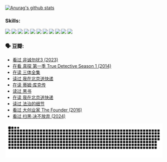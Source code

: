 
[![Anurag's github stats](https://github-readme-stats.vercel.app/api?username=w940853815)](https://github.com/anuraghazra/github-readme-stats)

### Skills:

<code><img height="32" src="https://cdn.jsdelivr.net/npm/simple-icons@v5/icons/python.svg"></code>
<code><img height="32" src="https://cdn.jsdelivr.net/npm/simple-icons@v5/icons/javascript.svg"></code>
<code><img height="32" src="https://cdn.jsdelivr.net/npm/simple-icons@v5/icons/django.svg"></code>
<code><img height="32" src="https://cdn.jsdelivr.net/npm/simple-icons@v5/icons/flask.svg"></code>
<code><img height="32" src="https://cdn.jsdelivr.net/npm/simple-icons@v5/icons/vuetify.svg"></code>
<code><img height="32" src="https://cdn.jsdelivr.net/npm/simple-icons@v5/icons/git.svg"></code>
<code><img height="32" src="https://cdn.jsdelivr.net/npm/simple-icons@v5/icons/docker.svg"></code>
<code><img height="32" src="https://cdn.jsdelivr.net/npm/simple-icons@v5/icons/postgresql.svg"></code>
<code><img height="32" src="https://cdn.jsdelivr.net/npm/simple-icons@v5/icons/elasticsearch.svg"></code>
<code><img height="32" src="https://cdn.jsdelivr.net/npm/simple-icons@v5/icons/macos.svg"></code>
<code><img height="32" src="https://cdn.jsdelivr.net/npm/simple-icons@v5/icons/linux.svg"></code>

### 🗣 豆瓣:

<!-- DOUBAN-ACTIVITIES:START -->
- [看过 非诚勿扰3‎ (2023)](https://www.douban.com/people/136069238/status/4676324100/?_i=23184467)
- [在看 真探 第一季 True Detective Season 1‎ (2014)](https://www.douban.com/people/136069238/status/4673382852/?_i=23184467)
- [在读 三体全集](https://www.douban.com/people/136069238/status/4672842521/?_i=23184467)
- [读过 我在北京送快递](https://www.douban.com/people/136069238/status/4672842036/?_i=23184467)
- [在读 蒂姆·库克传](https://www.douban.com/people/136069238/status/4663517053/?_i=23184467)
- [读过 黑书](https://www.douban.com/people/136069238/status/4663516022/?_i=23184467)
- [在读 我在北京送快递](https://www.douban.com/people/136069238/status/4658098365/?_i=23184467)
- [读过 法治的细节](https://www.douban.com/people/136069238/status/4657347558/?_i=23184467)
- [看过 大创业家 The Founder‎ (2016)](https://www.douban.com/people/136069238/status/4649667693/?_i=23184467)
- [看过 扫黑·决不放弃‎ (2024)](https://www.douban.com/people/136069238/status/4648051460/?_i=23184467)
<!-- DOUBAN-ACTIVITIES:END -->


![Snake animation](https://raw.githubusercontent.com/w940853815/w940853815/output/github-contribution-grid-snake.svg)

<!--
**w940853815/w940853815** is a ✨ _special_ ✨ repository because its `README.md` (this file) appears on your GitHub profile.

Here are some ideas to get you started:

- 🔭 I’m currently working on ...
- 🌱 I’m currently learning ...
- 👯 I’m looking to collaborate on ...
- 🤔 I’m looking for help with ...
- 💬 Ask me about ...
- 📫 How to reach me: ...
- 😄 Pronouns: ...
- ⚡ Fun fact: ...
-->
